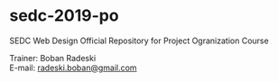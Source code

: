 # sedc-2019-po
SEDC Web Design Official Repository for Project Ogranization Course

Trainer: Boban Radeski  
E-mail: radeski.boban@gmail.com
